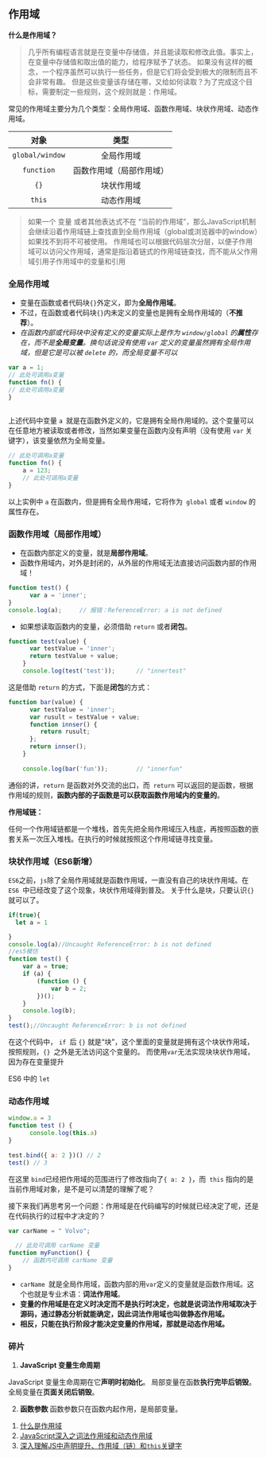 ## 作用域

**什么是作用域？**
> 几乎所有编程语言就是在变量中存储值，并且能读取和修改此值。事实上，在变量中存储值和取出值的能力，给程序赋予了状态。
> 如果没有这样的概念，一个程序虽然可以执行一些任务，但是它们将会受到极大的限制而且不会非常有趣。
> 但是这些变量该存储在哪，又给如何读取？为了完成这个目标，需要制定一些规则，这个规则就是：作用域。

常见的作用域主要分为几个类型：全局作用域、函数作用域、块状作用域、动态作用域。

|      对象       |          类型          |
| :-------------: | :--------------------: |
| `global/window` |       全局作用域        |
|   `function`    | 函数作用域（局部作用域） |
|      `{}`       |       块状作用域        |
|     `this`      |       动态作用域        |

>如果一个 变量 或者其他表达式不在 “当前的作用域”，那么JavaScript机制会继续沿着作用域链上查找直到全局作用域（global或浏览器中的window）如果找不到将不可被使用。 
>作用域也可以根据代码层次分层，以便子作用域可以访问父作用域，通常是指沿着链式的作用域链查找，而不能从父作用域引用子作用域中的变量和引用

### 全局作用域

- 变量在函数或者代码块`{}`外定义，即为**全局作用域**。
- 不过，在函数或者代码块`{}`内未定义的变量也是拥有全局作用域的（**不推荐**）。
- *在函数内部或代码块中没有定义的变量实际上是作为 `window/global` 的**属性**存在，而不是**全局变量**。换句话说没有使用 `var` 定义的变量虽然拥有全局作用域，但是它是可以被 `delete` 的，而全局变量不可以*

```js
var a = 1;
// 此处可调用a变量
function fn() {
// 此处可调用a变量
}
    
```

上述代码中变量 `a `就是在函数外定义的，它是拥有全局作用域的。这个变量可以在任意地方被读取或者修改，当然如果变量在函数内没有声明（没有使用 `var` 关键字），该变量依然为全局变量。

```js
// 此处可调用a变量
function fn() {
    a = 123;
    // 此处可调用a变量
}
```
    
以上实例中 `a` 在函数内，但是拥有全局作用域，它将作为` global` 或者 `window` 的属性存在。

### 函数作用域（局部作用域）

- 在函数内部定义的变量，就是**局部作用域**。
- 函数作用域内，对外是封闭的，从外层的作用域无法直接访问函数内部的作用域！

```js
function test() {
      var a = 'inner';
}    
console.log(a);		// 报错：ReferenceError: a is not defined
```
    
- 如果想读取函数内的变量，必须借助 `return` 或者**闭包**。

```js
function test(value) {
      var testValue = 'inner';
      return testValue + value;
    }
    console.log(test('test'));		// "innertest"
```

这是借助 `return` 的方式，下面是**闭包**的方式：

```js
function bar(value) {
      var testValue = 'inner';
      var rusult = testValue + value;
      function innser() {
         return rusult;
      };
      return innser();
    }
    
    console.log(bar('fun'));		// "innerfun"
```
    
    
通俗的讲，`return` 是函数对外交流的出口，而` return` 可以返回的是函数，根据作用域的规则，**函数内部的子函数是可以获取函数作用域内的变量的**。

**作用域链：**

任何一个作用域链都是一个堆栈，首先先把全局作用域压入栈底，再按照函数的嵌套关系一次压入堆栈。在执行的时候就按照这个作用域链寻找变量。

### 块状作用域（ES6新增）

`ES6`之前，`js`除了全局作用域就是函数作用域，一直没有自己的块状作用域。在 `ES6 `中已经改变了这个现象，块状作用域得到普及。
关于什么是块，只要认识` {} `就可以了。

```js
if(true){
  let a = 1

}
console.log(a)//Uncaught ReferenceError: b is not defined
//es5模仿
function test() {
	var a = true;
	if (a) {
		(function () {
			var b = 2;
		})();
	} 
	console.log(b);
}
test();//Uncaught ReferenceError: b is not defined
```
    
在这个代码中， `if `后 `{}` 就是“块”，这个里面的变量就是拥有这个块状作用域，按照规则，`{} `之外是无法访问这个变量的。
而使用`var`无法实现块块状作用域，因为存在变量提升

ES6 中的 `let`

### 动态作用域


```js
window.a = 3
function test () {
      console.log(this.a)
}
    
test.bind({ a: 2 })() // 2
test() // 3
```
    
在这里 `bind`已经把作用域的范围进行了修改指向了`{ a: 2 }`，而` this` 指向的是当前作用域对象，是不是可以清楚的理解了呢？

接下来我们再思考另一个问题：作用域是在代码编写的时候就已经决定了呢，还是在代码执行的过程中才决定的？

```js
var carName = " Volvo";
    
  // 此处可调用 carName 变量
function myFunction() {
    // 函数内可调用 carName 变量
}
```
    
-  `carName `就是全局作用域，函数内部的用`var`定义的变量就是函数作用域。这个也就是专业术语：**词法作用域**。
- **变量的作用域是在定义时决定而不是执行时决定，也就是说词法作用域取决于源码，通过静态分析就能确定，因此词法作用域也叫做静态作用域。**
- **相反，只能在执行阶段才能决定变量的作用域，那就是动态作用域。**

### 碎片

1. **JavaScript 变量生命周期**

JavaScript 变量生命周期在它**声明时初始化**。
局部变量在函数**执行完毕后销毁**。
全局变量在**页面关闭后销毁**。

2. **函数参数**
函数参数只在函数内起作用，是局部变量。

<ol>
    <li><a href="https://www.kancloud.cn/kancloud/you-dont-know-js-scope-closures/516610">什么是作用域</a></li>
    <li><a href="https://github.com/mqyqingfeng/Blog/issues/3">JavaScript深入之词法作用域和动态作用域</a></li>
    <li><a href="https://github.com/creeperyang/blog/issues/16">深入理解JS中声明提升、作用域（链）和<code>this</code>关键字</a></li>
</ol>